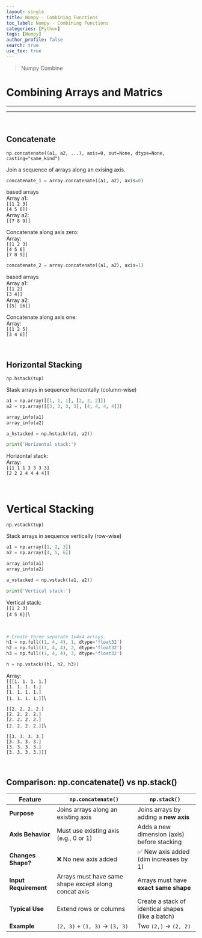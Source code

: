 ```yaml
---
layout: single
title: Numpy - Combining Functions
toc_label: Numpy - Combining Functions
categories: [Python]
tags: [Numpy]
author_profile: false
search: true
use_tex: true
---
```


> Numpy Combine

# Combining Arrays and Matrics

---
---

<br>

## Concatenate

`np.concatenate((a1, a2, ...), axis=0, out=None, dtype=None, casting="same_kind")`

Join a sequence of arrays along an exising axis.

```python
concatenate_1 = array.concatenate((a1, a2), axis=0)
```

based arrays \
Array a1: \
`[[1 2 3]` \
`[4 5 6]]` \
Array a2: \
`[[7 8 9]]`


Concatenate along axis zero:\
Array: \
`[[1 2 3]`\
`[4 5 6]` \
`[7 8 9]]`


```python
concatenate_2 = array.concatenate((a1, a2), axis=1)
```
based arrays \
Array a1: \
`[[1 2]` \
`[3 4]]` \
Array a2: \
`[[5] [6]]`

Concatenate along axis one: \
Array:\
`[[1 2 5]`\
`[3 4 6]]`

<br>

## Horizontal Stacking

`np.hstack(tup)`

Stask arrays in sequence horizontally (column-wise)

```python
a1 = np.array([[1, 1, 1], [2, 2, 2]])
a2 = np.array([[3, 3, 3, 3], [4, 4, 4, 4]])

array_info(a1)
array_info(a2)

a_hstacked = np.hstack((a1, a2))

print('Horizontal stack:')
```

Horizontal stack:\
Array: \
`[[1 1 1 3 3 3 3]` \
`[2 2 2 4 4 4 4]]`


<br>

# Vertical Stacking

`np.vstack(tup)`

Stack arrays in sequence vertically (row-wise)

```python
a1 = np.array([1, 2, 3])
a2 = np.array([4, 5, 6])

array_info(a1)
array_info(a2)

a_vstacked = np.vstack((a1, a2))

print('Vertical stack:')
```

Vertical stack: \
`[[1 2 3]`\
`[4 5 6]]`\

<br>

```python
# Create three separate 1x4x4 arrays.
h1 = np.full((1, 4, 4), 1, dtype='float32')
h2 = np.full((1, 4, 4), 2, dtype='float32')
h3 = np.full((1, 4, 4), 3, dtype='float32')

h = np.vstack((h1, h2, h3))
```

Array:\
`[[[1. 1. 1. 1.]`\
`[1. 1. 1. 1.]`\
`[1. 1. 1. 1.]`\
`[1. 1. 1. 1.]]`\

`[[2. 2. 2. 2.]`\
`[2. 2. 2. 2.]`\
`[2. 2. 2. 2.]`\
`[2. 2. 2. 2.]]`\

`[[3. 3. 3. 3.]`\
`[3. 3. 3. 3.]`\
`[3. 3. 3. 3.]`\
`[3. 3. 3. 3.]]]`


<br>




## Comparison: np.concatenate() vs np.stack()

| Feature | `np.concatenate()` | `np.stack()` |
|---------|---------------------|----------------|
| **Purpose** | Joins arrays along an existing axis | Joins arrays by adding a **new axis** |
| **Axis Behavior** | Must use existing axis (e.g., 0 or 1) | Adds a new dimension (axis) before stacking |
| **Changes Shape?** | ❌ No new axis added | ✅ New axis added (dim increases by 1) |
| **Input Requirement** | Arrays must have same shape except along concat axis | Arrays must have **exact same shape** |
| **Typical Use** | Extend rows or columns | Create a stack of identical shapes (like a batch) |
| **Example** | `(2, 3)` + `(1, 3)` → `(3, 3)` | Two `(2,)` → `(2, 2)` |
